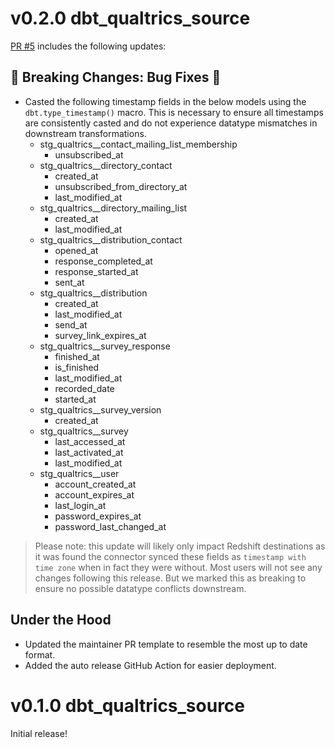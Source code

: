 # v0.2.0 dbt_qualtrics_source

[PR #5](https://github.com/fivetran/dbt_qualtrics_source/pull/5) includes the following updates:

## 🚨 Breaking Changes: Bug Fixes 🚨
- Casted the following timestamp fields in the below models using the `dbt.type_timestamp()` macro. This is necessary to ensure all timestamps are consistently casted and do not experience datatype mismatches in downstream transformations.
    - stg_qualtrics__contact_mailing_list_membership
        - unsubscribed_at
    - stg_qualtrics__directory_contact
        - created_at
        - unsubscribed_from_directory_at
        - last_modified_at
    - stg_qualtrics__directory_mailing_list
        - created_at
        - last_modified_at
    - stg_qualtrics__distribution_contact
        - opened_at
        - response_completed_at
        - response_started_at
        - sent_at
    - stg_qualtrics__distribution
        - created_at
        - last_modified_at
        - send_at
        - survey_link_expires_at
    - stg_qualtrics__survey_response
        - finished_at
        - is_finished
        - last_modified_at
        - recorded_date
        - started_at
    - stg_qualtrics__survey_version
        - created_at
    - stg_qualtrics__survey
        - last_accessed_at
        - last_activated_at
        - last_modified_at
    - stg_qualtrics__user
        - account_created_at
        - account_expires_at
        - last_login_at
        - password_expires_at
        - password_last_changed_at

> Please note: this update will likely only impact Redshift destinations as it was found the connector synced these fields as `timestamp with time zone` when in fact they were without. Most users will not see any changes following this release. But we marked this as breaking to ensure no possible datatype conflicts downstream.

## Under the Hood
- Updated the maintainer PR template to resemble the most up to date format.
- Added the auto release GitHub Action for easier deployment.

# v0.1.0 dbt_qualtrics_source
Initial release!